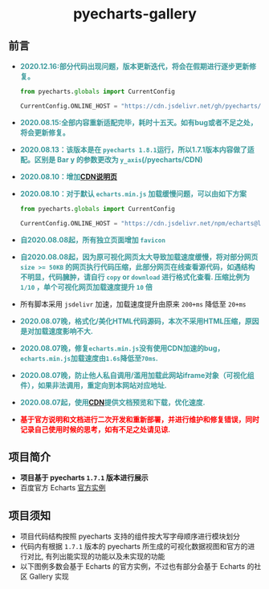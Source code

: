 <h1 align="center">pyecharts-gallery</h1>

## 前言

- **<font color=#3b9a9c>2020.12.16:部分代码出现问题，版本更新迭代，将会在假期进行逐步更新修复。</font>**
  ```python
  from pyecharts.globals import CurrentConfig
  
  CurrentConfig.ONLINE_HOST = "https://cdn.jsdelivr.net/gh/pyecharts/pyecharts-assets@latest/assets/"
  ```
- **<font color=#3b9a9c>2020.08.15:全部内容重新适配完毕，耗时十五天。如有bug或者不足之处，将会更新修复。</font>**
- **<font color=#3b9a9c>2020.08.13：该版本是在 `pyecharts 1.8.1`运行，所以1.7.1版本内容做了适配。区别是 Bar y 的参数更改为 `y_axis`(/pyecharts/CDN)</font>**
- **<font color=#3b9a9c>2020.08.10：增加[CDN说明页](/pyecharts/CDN)</font>**

- **<font color=#3b9a9c>2020.08.10：对于默认 `echarts.min.js` 加载缓慢问题，可以由如下方案</font>**

  ```python
  from pyecharts.globals import CurrentConfig
  
  CurrentConfig.ONLINE_HOST = "https://cdn.jsdelivr.net/npm/echarts@latest/dist/"
  ```

  

- **<font color=#3b9a9c>自2020.08.08起，所有独立页面增加 `favicon`</font>**

- **<font color=#3b9a9c>自2020.08.08起，因为原可视化网页太大导致加载速度缓慢，将对部分网页 `size >= 50KB` 的网页执行代码压缩，此部分网页在线查看源代码，如遇结构不明显，代码臃肿，请自行 `copy` or `download` 进行格式化查看. 压缩比例为 `1/10` ，单个可视化网页加载速度提升 `10` 倍</font>**

- 所有脚本采用 `jsdelivr` 加速，加载速度提升由原来 `200+ms` 降低至 `20+ms`

- **<font color=#3b9a9c>2020.08.07晚，格式化/美化HTML代码源码，本次不采用HTML压缩，原因是对加载速度影响不大.</font>**

- **<font color=#3b9a9c>2020.08.07晚，修复`echarts.min.js`没有使用CDN加速的bug，`echarts.min.js`加载速度由`1.6s`降低至`70ms`.</font>**

- **<font color=#3b9a9c>2020.08.07晚，防止他人私自调用/滥用加载此网站iframe对象（可视化组件），如果非法调用，重定向到本网站对应地址.</font>**

- **<font color=#3b9a9c>2020.08.07起，使用[CDN](https://cdn.jsdelivr.net/)提供文档预览和下载，优化速度.</font>**

- **<font color=red>基于官方说明和文档进行二次开发和重新部署，并进行维护和修复错误，同时记录自己使用时候的思考，如有不足之处请见谅.</font>**

## 项目简介

* **项目基于 pyecharts `1.7.1` 版本进行展示**
* 百度官方 Echarts [官方实例](https://www.echartsjs.com/examples/zh/)

## 项目须知

* 项目代码结构按照 pyecharts 支持的组件按大写字母顺序进行模块划分
* 代码内有根据 `1.7.1` 版本的 pyecharts 所生成的可视化数据视图和官方的进行对比, 有列出能实现的功能以及未实现的功能
* 以下图例多数会基于 Echarts 的官方实例，不过也有部分会基于 Echarts 的社区 Gallery 实现
